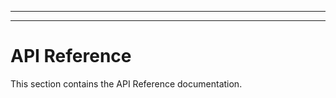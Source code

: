 --------

--------

# API Reference<a name="API_Reference"></a>

This section contains the API Reference documentation\. 